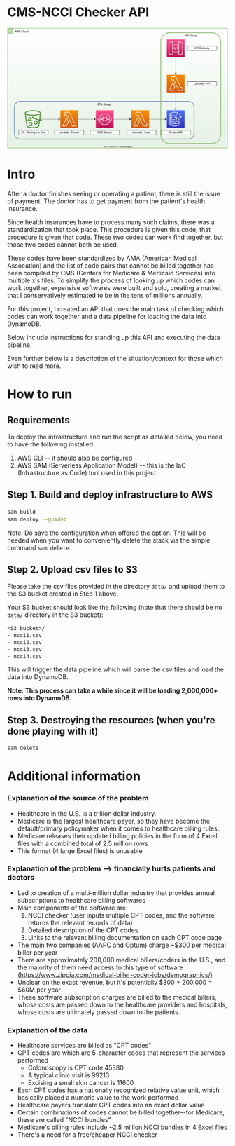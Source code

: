 # CMS-NCCI Checker API

![](./NCCI_Project_Diagram.svg)


# Intro

After a doctor finishes seeing or operating a patient, there is still the issue of payment. The doctor has to get payment from the patient's health insurance.

Since health insurances have to process many such claims, there was a standardization that took place. This procedure is given this code; that procedure is given that code. These two codes can work find together, but those two codes cannot both be used.

These codes have been standardized by AMA (American Medical Assocation) and the list of code pairs that cannot be billed together has been compiled by CMS (Centers for Medicare & Medicaid Services) into multiple xls files. To simplify the process of looking up which codes can work together, expensive softwares were built and sold, creating a market that I conservatively estimated to be in the tens of millions annually.

For this project, I created an API that does the main task of checking which codes can work together and a data pipeline for loading the data into DynamoDB.

Below include instructions for standing up this API and executing the data pipeline.

Even further below is a description of the situation/context for those which wish to read more.



# How to run
## Requirements
To deploy the infrastructure and run the script as detailed below, you need to have the following installed:
1. AWS CLI -- it should also be configured
2. AWS SAM (Serverless Application Model) -- this is the IaC (Infrastructure as Code) tool used in this project

## Step 1. Build and deploy infrastructure to AWS

```bash
sam build
sam deploy --guided
```
Note: Do save the configuration when offered the option. This will be needed when you want to conveniently delete the stack via the simple command `sam delete`.

## Step 2. Upload csv files to S3

Please take the csv files provided in the directory `data/` and upload them to the S3 bucket created in Step 1 above. 

Your S3 bucket should look like the following (note that there should be no `data/` directory in the S3 bucket):
```
<S3 bucket>/
- ncci1.csv
- ncci2.csv
- ncci3.csv
- ncci4.csv
```

This will trigger the data pipeline which will parse the csv files and load the data into DynamoDB.

**Note: This process can take a while since it will be loading 2,000,000+ rows into DynamoDB.**

## Step 3. Destroying the resources (when you're done playing with it)
```bash
sam delete
```

# Additional information

### Explanation of the source of the problem
- Healthcare in the U.S. is a trillion dollar industry. 
- Medicare is the largest healthcare payer, so they have become the default/primary policymaker when it comes to healthcare billing rules.
- Medicare releases their updated billing policies in the form of 4 Excel files with a combined total of 2.5 million rows
- This format (4 large Excel files) is unusable

### Explanation of the problem --> financially hurts patients and doctors
- Led to creation of a multi-million dollar industry that provides annual subscriptions to healthcare billing softwares
- Main components of the software are:
    1. NCCI checker (user inputs multiple CPT codes, and the software returns the relevant records of data)
    2. Detailed description of the CPT codes
    3. Links to the relevant billing documentation on each CPT code page
- The main two companies (AAPC and Optum) charge ~$300 per medical biller per year
- There are approximately 200,000 medical billers/coders in the U.S., and the majority of them need access to this type of software (https://www.zippia.com/medical-biller-coder-jobs/demographics/)
- Unclear on the exact revenue, but it's potentially $300 * 200,000 = $60M per year
- These software subscription charges are billed to the medical billers, whose costs are passed down to the healthcare providers and hospitals, whose costs are ultimately passed down to the patients.

### Explanation of the data
- Healthcare services are billed as "CPT codes"
- CPT codes are which are 5-character codes that represent the services performed
    - Colonoscopy is CPT code 45380
    - A typical clinic visit is 99213
    - Excising a small skin cancer is 11600
- Each CPT codes has a nationally recognized relative value unit, which basically placed a numeric value to the work performed
- Healthcare payers translate CPT codes into an exact dollar value
- Certain combinations of codes cannot be billed together--for Medicare, these are called "NCCI bundles" 
- Medicare's billing rules include ~2.5 million NCCI bundles in 4 Excel files
- There's a need for a free/cheaper NCCI checker

